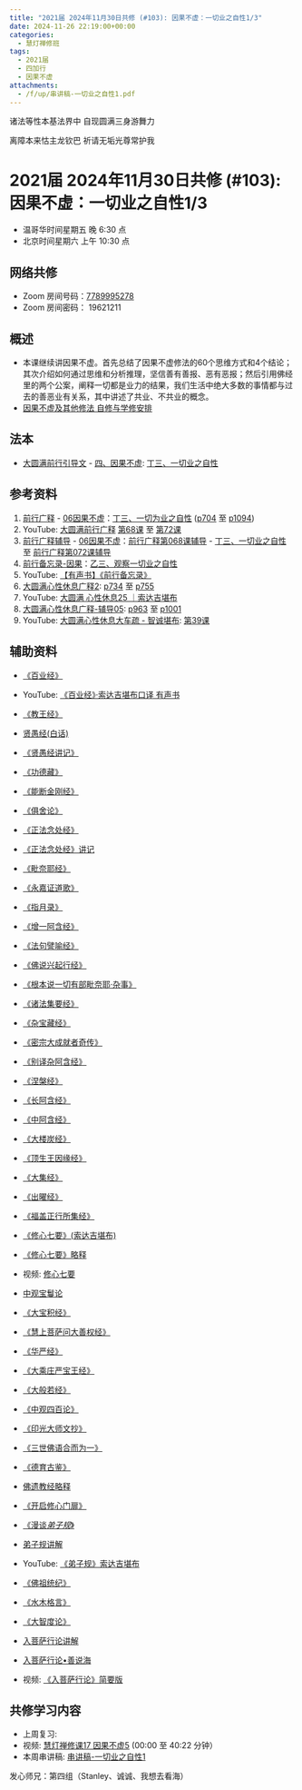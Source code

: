 ```yaml
---
title: "2021届 2024年11月30日共修 (#103): 因果不虚：一切业之自性1/3"
date: 2024-11-26 22:19:00+00:00
categories:
  - 慧灯禅修班
tags:
  - 2021届
  - 四加行
  - 因果不虚
attachments:
  - /f/up/串讲稿-一切业之自性1.pdf
---
```

诸法等性本基法界中  自现圆满三身游舞力

离障本来怙主龙钦巴  祈请无垢光尊常护我

# 2021届 2024年11月30日共修 (#103): 因果不虚：一切业之自性1/3

* 温哥华时间星期五 晚 6:30 点
* 北京时间星期六 上午 10:30 点

## 网络共修

* Zoom 房间号码：[7789995278](https://us02web.zoom.us/j/7789995278?pwd=VjZmbWJFY2k2K0E5RVB2cTNIQmhqUT09)
* Zoom 房间密码： 19621211

## 概述

* 本课继续讲因果不虚。首先总结了因果不虚修法的60个思维方式和4个结论；其次介绍如何通过思维和分析推理，坚信善有善报、恶有恶报；然后引用佛经里的两个公案，阐释一切都是业力的结果，我们生活中绝大多数的事情都与过去的善恶业有关系，其中讲述了共业、不共业的概念。
* [因果不虚及其他修法 自修与学修安排 ](https://fohuifayu.com/index.php/huideng-jiangtang/chanxiuke/zen-03/8655-zen03-ygbx)

## 法本

* [大圆满前行引导文](https://huidengchanxiu.net/books/dymqx) - [四、因果不虚](https://huidengchanxiu.net/books/dymqx/#%E5%9B%9B%E5%9B%A0%E6%9E%9C%E4%B8%8D%E8%99%9A): [丁三、一切业之自性](https://huidengchanxiu.net/books/dymqx/#2143-%E4%B8%81%E4%B8%89%E4%B8%80%E5%88%87%E4%B8%9A%E4%B9%8B%E8%87%AA%E6%80%A7)

## 参考资料

1. [](<>)[前行广释](https://huidengchanxiu.net/refs/qxgs/) - [06因果不虚](https://huidengchanxiu.net/refs/qxgs/qxgs-06yg/)：[](https://huidengchanxiu.net/refs/qxgs/qxgs-06yg/#%E4%B8%81%E4%BA%8C%E5%BA%94%E8%A1%8C%E4%B9%8B%E5%96%84%E4%B8%9A)[丁三、一切为业之自性](https://huidengchanxiu.net/refs/qxgs/qxgs-06yg/#%E4%B8%81%E4%B8%89%E4%B8%80%E5%88%87%E4%B8%BA%E4%B8%9A%E4%B9%8B%E8%87%AA%E6%80%A7) ([p704](https://huidengchanxiu.net/refs/qxgs/qxgs-06yg/#p704) 至 [p1094](https://huidengchanxiu.net/refs/qxgs/qxgs-06yg/#p1094))
2. YouTube: [大圆满前行广释](https://www.youtube.com/playlist?list=PL0ERwy6s1uTeLz5leHEj-VcSWrU6TnVMW) [第68课](https://www.youtube.com/watch?v=V87xdGSEVFM&list=PL0ERwy6s1uTeLz5leHEj-VcSWrU6TnVMW&index=67) 至 [第72课](https://www.youtube.com/watch?v=uAOTEI0tAMs&list=PL0ERwy6s1uTeLz5leHEj-VcSWrU6TnVMW&index=71)
3. [](https://huidengchanxiu.net/refs/fudao/)[前行广释辅导](<>) - [06因果不虚](<>)：[前行广释第068课辅导](<>) - [](<>)[](<>)[丁三、一切业之自性](<>) 至 [前行广释第072课辅导](<>)
4. [](<>)[前行备忘录-因果](https://huidengchanxiu.net/refs/qxbwl/qxxl4-04yg)：[](https://huidengchanxiu.net/refs/qxbwl/qxxl4-04yg#%E4%B9%99%E4%BA%8C%E8%A7%82%E5%AF%9F%E5%BA%94%E4%BF%AE%E5%96%84%E4%B8%9A)[乙三、观察一切业之自性](https://huidengchanxiu.net/refs/qxbwl/qxxl4-04yg/#%E4%B9%99%E4%B8%89%E8%A7%82%E5%AF%9F%E4%B8%80%E5%88%87%E4%B8%9A%E4%B9%8B%E8%87%AA%E6%80%A7)
5. [](https://huidengchanxiu.net/refs/qxbwl/qxxl4-04yg/#%E4%B9%99%E4%B8%89%E8%A7%82%E5%AF%9F%E4%B8%80%E5%88%87%E4%B8%9A%E4%B9%8B%E8%87%AA%E6%80%A7)YouTube: [【有声书】《前行备忘录》](https://www.youtube.com/playlist?list=PLpQ93rK3nqoAm3Uqmur-FOkedJK_jhIzF)
6. [](<>)[](<>)[](<>)[大圆满心性休息广释2](https://huidengchanxiu.net/refs/dymxxxx/dymxxxx-gs2/)[](<>): [p734](https://huidengchanxiu.net/refs/dymxxxx/dymxxxx-gs2/#p734) 至 [p755](https://huidengchanxiu.net/refs/dymxxxx/dymxxxx-gs2/#p755)
7. YouTube: [大圆满 心性休息25 ｜索达吉堪布](https://www.youtube.com/watch?v=WEcNeEjdUWo&list=PLAnEIprIVklebrDFUKaC67LssdOO2y87p&index=25)
8. [](https://www.youtube.com/watch?v=WEcNeEjdUWo&list=PLAnEIprIVklebrDFUKaC67LssdOO2y87p&index=25) [大圆满心性休息广释-辅导05](https://huidengchanxiu.net/refs/dymxxxx/fudao/fd-05): [p963](https://huidengchanxiu.net/refs/dymxxxx/fudao/fd-04#p963) 至 [p1001](https://huidengchanxiu.net/refs/dymxxxx/fudao/fd-04#p1001)
9. YouTube: [大圆满心性休息大车疏 - 智诚堪布](https://www.youtube.com/playlist?list=PL5y-PP7QihJ1Gh3w_hYZMkn4AWFXr_2iu): [第39课](https://www.youtube.com/watch?v=4iLTD2pVaq8&list=PL5y-PP7QihJ1Gh3w_hYZMkn4AWFXr_2iu&index=40)

## **辅助资料**

* [](<>)[《百业经》](https://huidengchanxiu.net/refs/misc/byj/)[](https://huidengchanxiu.net/refs/misc/byj/)[](https://huidengchanxiu.net/refs/misc/byj/)
* YouTube: [《百业经》·索达吉堪布口译 有声书](https://www.youtube.com/playlist?list=PLYOi3WbNHCBtsHH6QTrxVJuvBtiNHWdj6)
*   [《教王经》](http://fodizi.net/fojing/10/2818.html)


* [贤愚经(白话)](http://read.goodweb.net.cn/news/news_more.asp?lm2=2378)
* [](<>)[《贤愚经讲记》](https://www.xianmixuezi.com/%E4%BD%9B%E7%BB%8F%E5%AE%9D%E5%85%B8%E7%B3%BB%E5%88%97/%E8%B4%A4%E6%84%9A%E7%BB%8F)
* [《功德藏》](https://f.huidengchanxiu.net/hdv/d/www.lqwiki.net/%e5%8a%9f%e5%be%b7%e8%97%8f%e9%87%8a-%e4%b8%89%e9%81%93%e7%94%98%e9%9c%b2%e7%b2%be%e5%8d%8e_%e7%bb%8f%e9%83%a8%e4%b8%8a%e5%86%8c%ef%bc%88%e5%8a%9f%e5%be%b7%e8%97%8f%e4%b9%8b1-6%e7%ab%a0%ef%bc%89%e5%90%89%e7%be%8e%e6%9e%97%e5%b7%b4%e8%91%97_%e7%94%98%e7%8f%a0%e5%84%bf%e5%96%87%e5%98%9b%e9%87%8a_%e8%8e%b2%e5%b8%88%e7%bf%bb%e8%af%91%e5%b0%8f%e7%bb%84%e8%97%8f%e8%af%91%e8%8b%b1_%e5%88%98%e5%a9%89%e4%bf%90%e8%8b%b1%e8%af%91%e4%b8%ad.pdf)
* [《能断金刚经》](http://fodizi.net/fojing/bore/13503.html)
* [《俱舍论》](https://www.riyuebianzhao.com/%E4%BA%94%E8%AE%BA/%E4%BF%B1%E8%88%8D%E7%B2%BE%E9%92%A5)
* [《正法念处经》](http://www.dzj.fosss.net/dzz/07/739-t17n0721)
* [《正法念处经》讲记](https://www.xianmixuezi.com/%E4%BD%9B%E7%BB%8F%E5%AE%9D%E5%85%B8%E7%B3%BB%E5%88%97/%E6%AD%A3%E6%B3%95%E5%BF%B5%E5%A4%84%E7%BB%8F)
* [《毗奈耶经》](http://buddhism.lib.ntu.edu.tw/FULLTEXT/sutra/T/T18n0898.pdf)
* [《永嘉证道歌》](https://bookgb.bfnn.org/books/0514.htm)
* [《指月录》](http://www.shixiu.net/wenhua/tuijian/zyl/)
* [《增一阿含经》](https://www.quanxue.cn/ct_fojia/zengyiahanindex.html)
* [《法句譬喻经》](http://buddhism.lib.ntu.edu.tw/FULLTEXT/sutra/chi_pdf/sutra2/T04n0211.pdf)
* [《佛说兴起行经》](http://buddhism.lib.ntu.edu.tw/FULLTEXT/sutra/chi_pdf/sutra2/T04n0197.pdf)
* [《根本说一切有部毗奈耶·杂事》](https://www.shidianguji.com/ens/book/QLZ1116)
* [《诸法集要经》](http://www.shixiu.net/dujing/fojing/jingjibu/2132_6.html)
* [《杂宝藏经》](http://fodizi.net/fojiaogushi/21007.html)
* [《密宗大成就者奇传》](https://www.xuefovip.com/pdf/%E7%B4%A2%E8%BE%BE%E5%90%89%E5%A0%AA%E5%B8%83%E5%85%A8%E9%9B%86-%E8%AF%91%E4%BD%9C49-%E5%AF%86%E5%AE%97%E5%A4%A7%E6%88%90%E5%B0%B1%E8%80%85%E5%A5%87%E4%BC%A0.pdf)
* [《别译杂阿含经》](https://www.fojingzaixian.com/q655.html)
* [《涅槃经》](https://www.quanxue.cn/ct_fojia/dabannipanindex.html)
* [《长阿含经》](https://www.quanxue.cn/ct_fojia/changahanindex.html)
* [《中阿含经》](https://www.quanxue.cn/ct_fojia/zhongahanindex.html)
* [《大楼炭经》](http://fodizi.net/fojing/01/45.html)
* [](http://fodizi.net/fojing/01/45.html)[《顶生王因缘经》](http://fodizi.net/fojing/02/454.html)
* [《大集经》](https://www.zhonghuadiancang.com/foxuebaodian/dafangdengdajijing/)
* [《出曜经》](https://www.shidianguji.com/ens/book/K0982)
* [《福盖正行所集经》](http://fodizi.net/fojing/16/5042.html)
* [《修心七要》(索达吉堪布)](https://www.riyuebianzhao.com/%E9%AB%98%E7%BA%A7/%E8%BF%87%E6%B8%A1/%E4%BF%AE%E5%BF%83%E4%B8%83%E8%A6%81)
* [《修心七要》略释](https://fohuifayu.com/index.php/huideng-zhiguang/huideng-series/san-ce/189-a00079)
* 视频: [修心七要](https://fohuifayu.com/index.php/huideng-jiangtang/jingdian-jiedu/xiuxin-qiyao)
* [](https://fohuifayu.com/index.php/huideng-jiangtang/jingdian-jiedu/xiuxin-qiyao)[中观宝鬘论](https://www.riyuebianzhao.com/%E4%BA%94%E8%AE%BA/%E4%B8%AD%E8%A7%82%E5%AE%9D%E9%AC%98%E8%AE%BA)
* [《大宝积经》](http://fodizi.net/fojing/06/1848.html)
* [《慧上菩萨问大善权经》](https://www.zhonghuadiancang.com/foxuebaodian/huishangpusawendashanquanjing/139490.html)
* [《华严经》](https://www.quanxue.cn/ct_fojia/huayanindex.html)
* [《大乘庄严宝王经》](https://www.zhihuihai.net/%E6%99%BA%E6%82%B2%E5%AD%A6%E5%A0%82/2022%E4%BC%A0%E6%B3%95/%E5%A4%A7%E4%B9%98%E5%BA%84%E4%B8%A5%E5%AE%9D%E7%8E%8B%E7%BB%8F%E8%AE%B2%E8%A7%A32022)
* [《大般若经》](http://fodizi.net/fojing/03/694.html)
* [《中观四百论》](https://www.riyuebianzhao.com/%E4%BA%94%E8%AE%BA/%E4%B8%AD%E8%A7%82%E5%9B%9B%E7%99%BE%E8%AE%BA)
* [《印光大师文抄》](https://www.quanxue.cn/ct_fojia/yinguangwcindex.html)
* [《三世佛语合而为一》](https://www.xuefovip.com/pdf/%E6%B3%95%E7%8E%8B%E5%A6%82%E6%84%8F%E5%AE%9D%EF%BC%9A%E6%96%87%E6%AE%8A%E7%AB%A5%E5%AD%90%E6%AC%A2%E5%96%9C%E7%AC%91%E9%9F%B3.pdf)
* [《德育古鉴》](<>)
* [佛遗教经略释](https://www.xianmixuezi.com/%E4%BD%9B%E7%BB%8F%E5%AE%9D%E5%85%B8%E7%B3%BB%E5%88%97/%E4%BD%9B%E9%81%97%E6%95%99%E7%BB%8F%E7%95%A5%E9%87%8A)
* [《开启修心门扉》](https://www.riyuebianzhao.com/%E9%AB%98%E7%BA%A7/%E4%BF%AE%E5%BF%83/%E5%BC%80%E5%90%AF%E4%BF%AE%E5%BF%83%E9%97%A8%E6%89%89)[](https://weread.qq.com/web/reader/625327d05c43a26256f3d1a)
* [《漫谈*弟子规*》](https://weread.qq.com/web/reader/625327d05c43a26256f3d1a)
* [](https://weread.qq.com/web/reader/625327d05c43a26256f3d1a)[](https://simple.taolibrary.com/category/category14/c14088.htm)[弟子规讲解](https://mingguang.im/reading/%E5%BC%9F%E5%AD%90%E8%A7%84%E8%AE%B2%E8%A7%A3)
* YouTube: [《弟子规》索达吉堪布](https://www.youtube.com/playlist?list=PLAnEIprIVkleSc5CdhYbIZUyuGn5Fn3OR)
* [《佛祖统纪》](https://cbetaonline.dila.edu.tw/zh/T2035)
* [《水木格言》](https://mingguang.im/reading/%E6%B0%B4%E6%9C%A8%E6%A0%BC%E8%A8%80)
* [《大智度论》](https://www.quanxue.cn/ct_fojia/dazhidulindex.html)
* [](https://mingguang.im/reading/入菩萨行论•善说海)[入菩萨行论讲解](https://mingguang.im/reading/入菩萨行论讲解)
* [入菩萨行论•善说海](https://mingguang.im/reading/入菩萨行论•善说海)
* 视频: [《入菩萨行论》简要版](https://fohuifayu.com/index.php/huideng-jiangtang/fojiao-xinlixue/rupusaxinglun-jianyaoban)


## **共修学习内容**

* 上周复习: [](<>)[](<>)[](<>)[](/f/up/复习-无害心.docx)
* 视频: [](<>)[慧灯禅修课17 因果不虚5](https://fohuifayu.com/index.php/huideng-jiangtang/chanxiuke/zen-03/2357-l17074) (00:00 至 40:22 分钟）
* 本周串讲稿: [](/f/up/串讲稿-无邪见.docx)[](/f/up/串讲稿-无邪见.docx)[](/f/up/串讲稿-无邪见.docx)[串讲稿-一切业之自性1](/f/up/串讲稿-一切业之自性1.pdf)



发心师兄：第四组（Stanley、诚诚、我想去看海）

